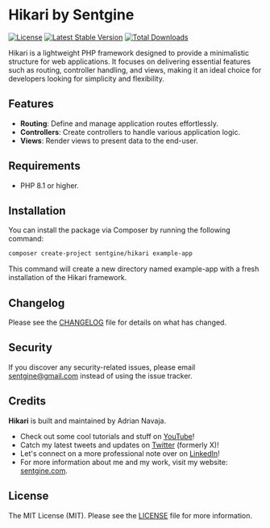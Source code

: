# Hikari by Sentgine

[![License](https://img.shields.io/badge/license-MIT-blue.svg)](LICENSE.md)
[![Latest Stable Version](https://img.shields.io/packagist/v/sentgine/hikari.svg)](https://packagist.org/packages/sentgine/hikari)
[![Total Downloads](https://img.shields.io/packagist/dt/sentgine/hikari.svg)](https://packagist.org/packages/sentgine/hikari)

Hikari is a lightweight PHP framework designed to provide a minimalistic structure for web applications. It focuses on delivering essential features such as routing, controller handling, and views, making it an ideal choice for developers looking for simplicity and flexibility.

## Features
- **Routing**: Define and manage application routes effortlessly.
- **Controllers**: Create controllers to handle various application logic.
- **Views**: Render views to present data to the end-user.

## Requirements
- PHP 8.1 or higher.

## Installation
You can install the package via Composer by running the following command:

```bash
composer create-project sentgine/hikari example-app
```
This command will create a new directory named example-app with a fresh installation of the Hikari framework.

## Changelog
Please see the [CHANGELOG](https://github.com/sentgine/hikari/blob/main/CHANGELOG.md) file for details on what has changed.

## Security
If you discover any security-related issues, please email sentgine@gmail.com instead of using the issue tracker.

## Credits
**Hikari** is built and maintained by Adrian Navaja. 
- Check out some cool tutorials and stuff on [YouTube](https://www.youtube.com/@sentgine)!
- Catch my latest tweets and updates on [Twitter](https://twitter.com/sentgine) (formerly X)!
- Let's connect on a more professional note over on [LinkedIn](https://www.linkedin.com/in/adrian-navaja/)!
- For more information about me and my work, visit my website: [sentgine.com](https://www.sentgine.com/).


## License
The MIT License (MIT). Please see the [LICENSE](https://github.com/sentgine/hikari/blob/main/LICENSE) file for more information.